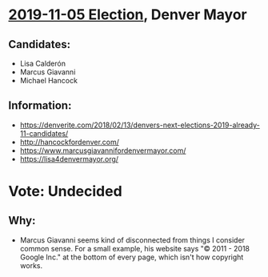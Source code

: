 # [2019-11-05 Election](../README.md), Denver Mayor

## Candidates:

* Lisa Calderón
* Marcus Giavanni
* Michael Hancock

## Information:

* https://denverite.com/2018/02/13/denvers-next-elections-2019-already-11-candidates/
* http://hancockfordenver.com/
* https://www.marcusgiavannifordenvermayor.com/
* https://lisa4denvermayor.org/

# Vote: Undecided

## Why:

* Marcus Giavanni seems kind of disconnected from things I consider common sense. For a small example, his website says "© 2011 - 2018 Google Inc." at the bottom of every page, which isn't how copyright works.
